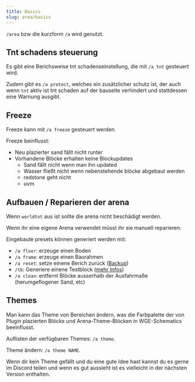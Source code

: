 ```yaml
---
title: Basics
slug: area/basics
---
```


`/area` bzw die kurzform `/a` wird genutzt.

## Tnt schadens steuerung

Es gibt eine Berichsweise tnt schadenseinstellung,
die mit `/a tnt` gesteuert wird.

Zudem gibt es `/a protect`, welches ein zusätzlicher schutz ist,
der auch wenn `tnt` aktiv ist tnt schaden auf der bauseite verhindert
und stattdessen eine Warnung ausgibt.

## Freeze

Freeze kann mit `/a freeze` gesteuert werden.

Freeze beinflusst:
- Neu plazierter sand fällt nicht runter
- Vorhandene Blöcke erhalten keine Blockupdates
	- Sand fällt nicht wenn man ihn updated
	- Wasser fließt nicht wenn nebenstehende blöcke abgebaut werden
	- redstone geht nicht
	- uvm

## Aufbauen / Reparieren der arena

Wenn `worldtnt` aus ist sollte die arena nicht beschädigt werden.

Wenn ihr eine eigene Arena verwendet müsst ihr sie manuell reparieren.

Eingebaute presets können generiert werden mit:
- `/a floor`: erzeuge einen Boden
- `/a frame`: erzeuge einen Baurahmen
- `/a reset`: setze einene Berich zurück ([Backup](#area/backup))
- `/tb`: Generiere einene Testblock ([mehr Infos](#area/tb))
- `/a clean`: entfernt Blöcke ausserhalb der Ausfahrmaße (herumgeflogener Sand, etc)

## Themes

Man kann das Theme von Bereichen ändern, was die Farbpalette der von Plugin plazierten
Blöcke und Arena-Theme-Blöcken in WGE-Schematics beeinflusst.

Auflisten der verfügbaren Themes: `/a theme`.

Theme ändern: `/a theme NAME`.

Wenn dir kein Theme gefällt und du eine gute Idee hast kannst du es gerne im Discord
teilen und wenn es gut aussieht ist es vielleicht in der nächsten Version enthalten.

